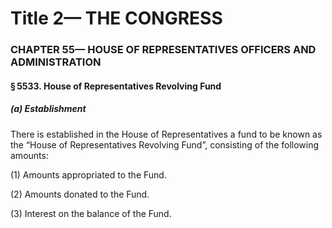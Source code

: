 
# Title 2— THE CONGRESS
### CHAPTER 55— HOUSE OF REPRESENTATIVES OFFICERS AND ADMINISTRATION
#### § 5533. House of Representatives Revolving Fund
##### (a) Establishment

There is established in the House of Representatives a fund to be known as the “House of Representatives Revolving Fund”, consisting of the following amounts:

(1) Amounts appropriated to the Fund.

(2) Amounts donated to the Fund.

(3) Interest on the balance of the Fund.
